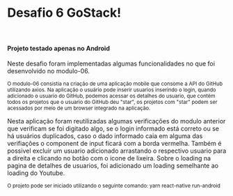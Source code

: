 <h1>Desafio 6 GoStack!</h1>
<br>
<h4>Projeto testado apenas no Android</h4>
<p>Neste desafio foram implementadas algumas funcionalidades no que foi desenvolvido no modulo-06.</p>
<small>
  O modulo-06 consistia na criação de uma aplicação mobile que consome a API do GitHub utilizando axios. Na aplicação o usuário pode inserir
  usuarios inserindo o login, quando adicionado o usuario do GitHub, podemos acessar os detalhes do usuario, que contém todos os projetos que
  o usuario do GitHub deu "star", os projetos com "star" podem ser acessados por meio de um browser integrado na aplicação.
</small>
<p>
  Nesta aplicação foram reutilizadas algumas verificações do modulo anterior que verificam se foi digitado algo, se o login informado está correto ou
  se há usuários duplicados, caso o dado informado caia em alguma das verifiações o component de input ficará com a borda vermelha.
  Também é possivel excluir um usuario adicionado arrastando o respectivo usuario para a direita e clicando no botão com o icone de lixeira.
  Sobre o loading na pagina de detalhes de usuarios, foi adicionado um loading semelhante ao loading do Youtube.
</p>
<small>
  O projeto pode ser iniciado utilizando o seguinte comando: yarn react-native run-android
</small>
